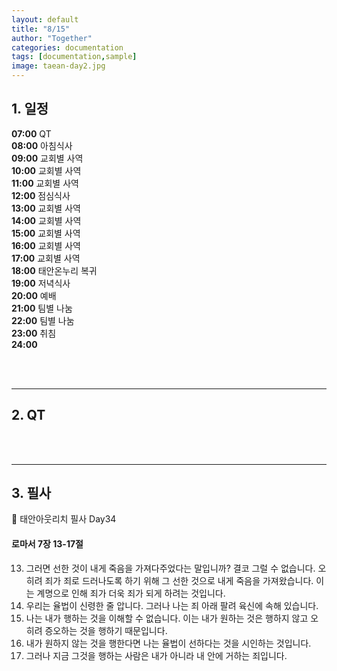 ```yaml
---
layout: default
title: "8/15"
author: "Together"
categories: documentation
tags: [documentation,sample]
image: taean-day2.jpg
---
```


## 1. 일정
**07:00** QT  
**08:00** 아침식사  
**09:00** 교회별 사역  
**10:00** 교회별 사역  
**11:00** 교회별 사역  
**12:00** 점심식사  
**13:00** 교회별 사역  
**14:00** 교회별 사역  
**15:00** 교회별 사역  
**16:00** 교회별 사역  
**17:00** 교회별 사역  
**18:00** 태안온누리 복귀  
**19:00** 저녁식사  
**20:00** 예배  
**21:00** 팀별 나눔  
**22:00** 팀별 나눔  
**23:00** 취침  
**24:00**  

<br>
<br>
<hr>

## 2. QT


<br>
<br>
<hr>

## 3. 필사
📝 태안아웃리치 필사 Day34

#### 로마서 7장 13-17절

13. 그러면 선한 것이 내게 죽음을 가져다주었다는 말입니까? 결코 그럴 수 없습니다. 오히려 죄가 죄로 드러나도록 하기 위해 그 선한 것으로 내게 죽음을 가져왔습니다. 이는 계명으로 인해 죄가 더욱 죄가 되게 하려는 것입니다.
14. 우리는 율법이 신령한 줄 압니다. 그러나 나는 죄 아래 팔려 육신에 속해 있습니다.
15. 나는 내가 행하는 것을 이해할 수 없습니다. 이는 내가 원하는 것은 행하지 않고 오히려 증오하는 것을 행하기 때문입니다.
16. 내가 원하지 않는 것을 행한다면 나는 율법이 선하다는 것을 시인하는 것입니다.
17. 그러나 지금 그것을 행하는 사람은 내가 아니라 내 안에 거하는 죄입니다.
